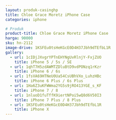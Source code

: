 ```yaml
---
layout: produk-casinghp
title: Chloe Grace Moretz iPhone Case
categories: iphone

# Produk
product-title: Chloe Grace Moretz iPhone Case
harga: 90000
sku: hn-2112
image-drive: 1KSFEu0tsHeKGcE0D4H37Jbh9dTEfbL1R
gallery:
  - url: 1cIDjJXvgrYPTnEHYNgUvRlnjY-FxjZUO
    title: iPhone 5 / 5s / SE
  - url: 1qhT7H5zdAWMTZDluBtD9vdPONzq1rKzr
    title: iPhone 6 / 6s
  - url: 1fsVA69HTNeU0Ua54CsUBhVXo_LuhzHBc
    title: iPhone 6 Plus / 6s Plus
  - url: 1Ha6Z3uKFWWma2YG5s9jRO413YGE_s_KF
    title: iPhone 7 / 8
  - url: 1nluoD1fuTffK9iertNPoi5wQ8d6V50I3
    title: iPhone 7 Plus / 8 Plus
  - url: 1KSFEu0tsHeKGcE0D4H37Jbh9dTEfbL1R
    title: iPhone X
---
```

